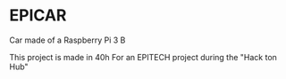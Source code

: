 # EPICAR
Car made of a Raspberry Pi 3 B

This project is made in 40h 
For an EPITECH project during the "Hack ton Hub"